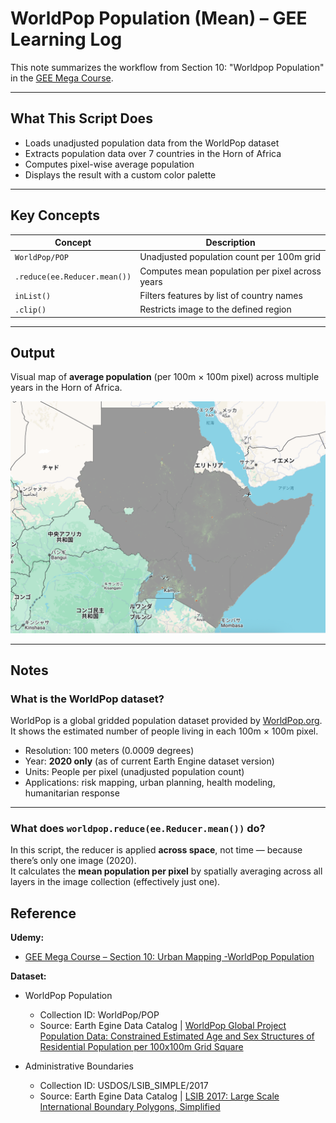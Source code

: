 # WorldPop Population (Mean)  – GEE Learning Log

This note summarizes the workflow from Section 10: "Worldpop Population" in the [GEE Mega Course](https://www.udemy.com/course/google-earth-engine-gis-remote-sensing/learn/lecture/42677794#overview).

---

## What This Script Does

- Loads unadjusted population data from the WorldPop dataset
- Extracts population data over 7 countries in the Horn of Africa
- Computes pixel-wise average population
- Displays the result with a custom color palette

---

## Key Concepts

| Concept                     | Description |
|-----------------------------|-------------|
| `WorldPop/POP`              | Unadjusted population count per 100m grid |
| `.reduce(ee.Reducer.mean())`| Computes mean population per pixel across years |
| `inList()`                  | Filters features by list of country names |
| `.clip()`                   | Restricts image to the defined region |

---

## Output

Visual map of **average population** (per 100m × 100m pixel) across multiple years in the Horn of Africa.

![](map_worldpop_mean_2020_hornofafrica.png)

---

## Notes

### What is the WorldPop dataset?

WorldPop is a global gridded population dataset provided by [WorldPop.org](https://www.worldpop.org).  
It shows the estimated number of people living in each 100m × 100m pixel.

- Resolution: 100 meters (0.0009 degrees)
- Year: **2020 only** (as of current Earth Engine dataset version)
- Units: People per pixel (unadjusted population count)
- Applications: risk mapping, urban planning, health modeling, humanitarian response

---

### What does `worldpop.reduce(ee.Reducer.mean())` do?

In this script, the reducer is applied **across space**, not time — because there’s only one image (2020).  
It calculates the **mean population per pixel** by spatially averaging across all layers in the image collection (effectively just one).


## Reference
**Udemy:**
- [GEE Mega Course – Section 10: Urban Mapping -WorldPop Population](https://www.udemy.com/course/google-earth-engine-gis-remote-sensing/learn/lecture/42677794#overview)

**Dataset:**
- WorldPop Population
  - Collection ID: WorldPop/POP
  - Source: Earth Egine Data Catalog | [WorldPop Global Project Population Data: Constrained Estimated Age and Sex Structures of Residential Population per 100x100m Grid Square](https://developers.google.com/earth-engine/datasets/catalog/WorldPop_GP_100m_pop_age_sex_cons_unadj?hl=ja#description)

- Administrative Boundaries
  - Collection ID: USDOS/LSIB_SIMPLE/2017
  - Source: Earth Egine Data Catalog |  [LSIB 2017: Large Scale International Boundary Polygons, Simplified](https://developers.google.com/earth-engine/datasets/catalog/USDOS_LSIB_SIMPLE_2017?hl=ja)
